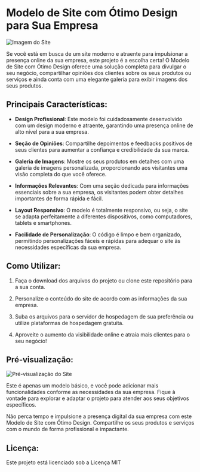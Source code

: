 # Modelo de Site com Ótimo Design para Sua Empresa

![Imagem do Site](https://exemplo.com/caminho-da-imagem.png)

Se você está em busca de um site moderno e atraente para impulsionar a presença online da sua empresa, este projeto é a escolha certa! O Modelo de Site com Ótimo Design oferece uma solução completa para divulgar o seu negócio, compartilhar opiniões dos clientes sobre os seus produtos ou serviços e ainda conta com uma elegante galeria para exibir imagens dos seus produtos.

## Principais Características:

- **Design Profissional**: Este modelo foi cuidadosamente desenvolvido com um design moderno e atraente, garantindo uma presença online de alto nível para a sua empresa.

- **Seção de Opiniões**: Compartilhe depoimentos e feedbacks positivos de seus clientes para aumentar a confiança e credibilidade da sua marca.

- **Galeria de Imagens**: Mostre os seus produtos em detalhes com uma galeria de imagens personalizada, proporcionando aos visitantes uma visão completa do que você oferece.

- **Informações Relevantes**: Com uma seção dedicada para informações essenciais sobre a sua empresa, os visitantes podem obter detalhes importantes de forma rápida e fácil.

- **Layout Responsivo**: O modelo é totalmente responsivo, ou seja, o site se adapta perfeitamente a diferentes dispositivos, como computadores, tablets e smartphones.

- **Facilidade de Personalização**: O código é limpo e bem organizado, permitindo personalizações fáceis e rápidas para adequar o site às necessidades específicas da sua empresa.

## Como Utilizar:

1. Faça o download dos arquivos do projeto ou clone este repositório para a sua conta.

2. Personalize o conteúdo do site de acordo com as informações da sua empresa.

3. Suba os arquivos para o servidor de hospedagem de sua preferência ou utilize plataformas de hospedagem gratuita.

4. Aproveite o aumento da visibilidade online e atraia mais clientes para o seu negócio!

## Pré-visualização:

![Pré-visualização do Site](https://exemplo.com/previa-site.png)

Este é apenas um modelo básico, e você pode adicionar mais funcionalidades conforme as necessidades da sua empresa. Fique à vontade para explorar e adaptar o projeto para atender aos seus objetivos específicos.

Não perca tempo e impulsione a presença digital da sua empresa com este Modelo de Site com Ótimo Design. Compartilhe os seus produtos e serviços com o mundo de forma profissional e impactante.

## Licença:

Este projeto está licenciado sob a Licença MIT
